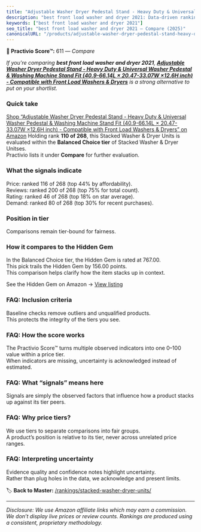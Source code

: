 ```yaml
---
title: "Adjustable Washer Dryer Pedestal Stand - Heavy Duty & Universal Washer Pedestal & Washing Machine Stand Fit (40.9-66.14L × 20.47-33.07W ×12.6H inch) - Compatible with Front Load Washers & Dryers"
description: "best front load washer and dryer 2021: Data-driven ranking using the Practivio Score™. Positioned by quality, value, demand, findability, momentum."
keywords: ["best front load washer and dryer 2021"]
seo_title: "best front load washer and dryer 2021 — Compare (2025)"
canonicalURL: "/products/adjustable-washer-dryer-pedestal-stand-heavy-duty-universal-washer-pedestal-washing-machine-stand-fit-409-6614l-2047-3307w-126h-inch-compatible-with-front-load-washers-dryers-B0DSBMM785/"
---
```


**🛒 Practivio Score™:** 611 — _Compare_


*If you're comparing **best front load washer and dryer 2021**, **[Adjustable Washer Dryer Pedestal Stand - Heavy Duty & Universal Washer Pedestal & Washing Machine Stand Fit (40.9-66.14L × 20.47-33.07W ×12.6H inch) - Compatible with Front Load Washers & Dryers](https://www.amazon.com/dp/B0DSBMM785?tag=practivio-20)** is a strong alternative to put on your shortlist.*
### Quick take
[Shop “Adjustable Washer Dryer Pedestal Stand - Heavy Duty & Universal Washer Pedestal & Washing Machine Stand Fit (40.9-66.14L × 20.47-33.07W ×12.6H inch) - Compatible with Front Load Washers & Dryers” on Amazon](https://www.amazon.com/dp/B0DSBMM785?tag=practivio-20)
Holding rank **110 of 268**, this Stacked Washer & Dryer Units is evaluated within the **Balanced Choice tier** of Stacked Washer & Dryer Unitses.  
Practivio lists it under **Compare** for further evaluation.

### What the signals indicate
Price: ranked 116 of 268 (top 44% by affordability).  
Reviews: ranked 200 of 268 (top 75% for total count).  
Rating: ranked 46 of 268 (top 18% on star average).  
Demand: ranked 80 of 268 (top 30% for recent purchases).

### Position in tier
Comparisons remain tier-bound for fairness.

### How it compares to the Hidden Gem
In the Balanced Choice tier, the Hidden Gem is rated at 767.00.  
This pick trails the Hidden Gem by 156.00 points.  
This comparison helps clarify how the item stacks up in context.  

See the Hidden Gem on Amazon → [View listing](https://www.amazon.com/dp/B09YLKMHLH?tag=practivio-20)

### FAQ: Inclusion criteria
Baseline checks remove outliers and unqualified products.  
This protects the integrity of the tiers you see.

### FAQ: How the score works
The Practivio Score™ turns multiple observed indicators into one 0–100 value within a price tier.  
When indicators are missing, uncertainty is acknowledged instead of estimated.

### FAQ: What “signals” means here
Signals are simply the observed factors that influence how a product stacks up against its tier peers.

### FAQ: Why price tiers?
We use tiers to separate comparisons into fair groups.  
A product’s position is relative to its tier, never across unrelated price ranges.

### FAQ: Interpreting uncertainty
Evidence quality and confidence notes highlight uncertainty.  
Rather than plug holes in the data, we acknowledge and present limits.

<!-- Missing template for Compare/CompareWithinPriceClass -->


🏷️ **Back to Master:** [/rankings/stacked-washer-dryer-units/](/rankings/stacked-washer-dryer-units/)

---
_Disclosure: We use Amazon affiliate links which may earn a commission. We don’t display live prices or review counts. Rankings are produced using a consistent, proprietary methodology._
